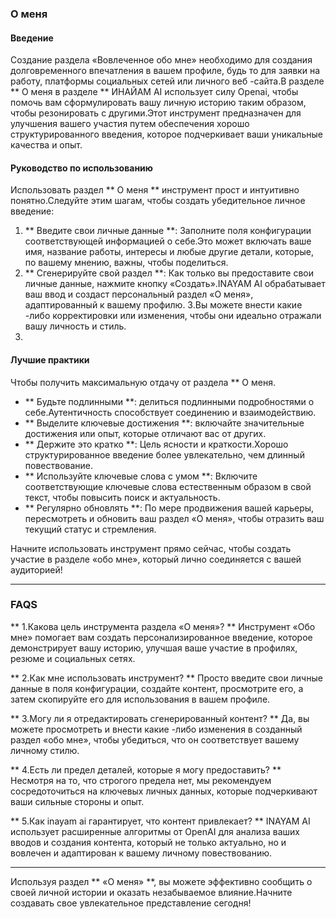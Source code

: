 ### О меня

#### Введение
Создание раздела «Вовлеченное обо мне» необходимо для создания долговременного впечатления в вашем профиле, будь то для заявки на работу, платформы социальных сетей или личного веб -сайта.В разделе ** О меня в разделе ** ИНАЙАМ AI использует силу Openai, чтобы помочь вам сформулировать вашу личную историю таким образом, чтобы резонировать с другими.Этот инструмент предназначен для улучшения вашего участия путем обеспечения хорошо структурированного введения, которое подчеркивает ваши уникальные качества и опыт.

#### Руководство по использованию
Использовать раздел ** О меня ** инструмент прост и интуитивно понятно.Следуйте этим шагам, чтобы создать убедительное личное введение:

1. ** Введите свои личные данные **: Заполните поля конфигурации соответствующей информацией о себе.Это может включать ваше имя, название работы, интересы и любые другие детали, которые, по вашему мнению, важны, чтобы поделиться.
2. ** Сгенерируйте свой раздел **: Как только вы предоставите свои личные данные, нажмите кнопку «Создать».INAYAM AI обрабатывает ваш ввод и создаст персональный раздел «О меня», адаптированный к вашему профилю.
3.Вы можете внести какие -либо корректировки или изменения, чтобы они идеально отражали вашу личность и стиль.
4.

#### Лучшие практики
Чтобы получить максимальную отдачу от раздела ** О меня.

- ** Будьте подлинными **: делиться подлинными подробностями о себе.Аутентичность способствует соединению и взаимодействию.
- ** Выделите ключевые достижения **: включайте значительные достижения или опыт, которые отличают вас от других.
- ** Держите это кратко **: Цель ясности и краткости.Хорошо структурированное введение более увлекательно, чем длинный повествование.
- ** Используйте ключевые слова с умом **: Включите соответствующие ключевые слова естественным образом в свой текст, чтобы повысить поиск и актуальность.
- ** Регулярно обновлять **: По мере продвижения вашей карьеры, пересмотреть и обновить ваш раздел «О меня», чтобы отразить ваш текущий статус и стремления.

Начните использовать инструмент прямо сейчас, чтобы создать участие в разделе «обо мне», который лично соединяется с вашей аудиторией!

---

### FAQS

** 1.Какова цель инструмента раздела «О меня»? **
Инструмент «Обо мне» помогает вам создать персонализированное введение, которое демонстрирует вашу историю, улучшая ваше участие в профилях, резюме и социальных сетях.

** 2.Как мне использовать инструмент? **
Просто введите свои личные данные в поля конфигурации, создайте контент, просмотрите его, а затем скопируйте его для использования в вашем профиле.

** 3.Могу ли я отредактировать сгенерированный контент? **
Да, вы можете просмотреть и внести какие -либо изменения в созданный раздел «обо мне», чтобы убедиться, что он соответствует вашему личному стилю.

** 4.Есть ли предел деталей, которые я могу предоставить? **
Несмотря на то, что строгого предела нет, мы рекомендуем сосредоточиться на ключевых личных данных, которые подчеркивают ваши сильные стороны и опыт.

** 5.Как inayam ai гарантирует, что контент привлекает? **
INAYAM AI использует расширенные алгоритмы от OpenAI для анализа ваших вводов и создания контента, который не только актуально, но и вовлечен и адаптирован к вашему личному повествованию.

---

Используя раздел ** «О меня» **, вы можете эффективно сообщить о своей личной истории и оказать незабываемое влияние.Начните создавать свое увлекательное представление сегодня!